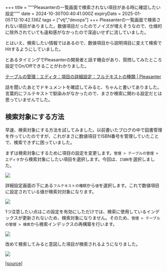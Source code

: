 +++
title = """Pleasanterの一覧画面で検索されない項目がある時に確認したい設定"""
date = 2024-10-30T00:40:41.000Z
expiryDate = 2025-01-05T12:10:42.136Z
tags = ["vtj","devops"]
+++
Pleasanterの一覧画面で検索されない項目がありました。数値項目だったのでノイズが増えそうなので、仕様的に除外されていても違和感がなかったので深追いせずに流していました。

とはいえ、検索したい情報ではあるので、数値項目から説明項目に変えて検索でHitするようにしていました。

とあるタイミングでPleasanterの開発者と話す機会があり、質問してみたところ設定でOn/Offできることがわかりました。

[テーブルの管理：エディタ：項目の詳細設定：フルテキストの種類 | Pleasanter](https://pleasanter.org/ja/manual/table-management-full-text-type)

話を聞いたあとでドキュメントを確認してみると、ちゃんと書いてありました。言葉的にフルテキストで馴染みがなかったので、まさか検索に関わる設定だとは思っていませんでした。

検索対象にする方法
---------

早速、検索対象にする方法を試してみました。以前書いたブログの中で図書管理を作っていたのですが、これがまさに数値項目でISBN番号を管理していたことで、検索できずに困っていました。

まずは検索対象にするために項目の設定を変更します。`管理 > テーブルの管理 > エディタ`から検索対象にしたい項目を選択します。今回は、`ISBN`を選択しました。

![](https://cdn-ak.f.st-hatena.com/images/fotolife/v/virtualtech/20241030/20241030094043.png)

詳細設定画面の下にある`フルテキストの種類`から`値`を選択します。これで数値項目に設定されている値が検索対対象になります。

![](https://cdn-ak.f.st-hatena.com/images/fotolife/v/virtualtech/20241030/20241030094048.png)

1つ注意したい点はこの設定を有効にしただけでは、検索に使用しているインデックスが更新されないため、検索対象になりません。そのため、`管理 > テーブルの管理 > 検索`から検索インデックスの再構築を行います。

![](https://cdn-ak.f.st-hatena.com/images/fotolife/v/virtualtech/20241030/20241030094052.png)

改めて検索してみると意図した項目が検索されるようになりました。

![](https://cdn-ak.f.st-hatena.com/images/fotolife/v/virtualtech/20241030/20241030094056.png)

[[source]](https://devops-blog.virtualtech.jp/entry/20241030/1730248841)
